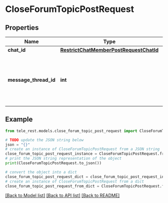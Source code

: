 # CloseForumTopicPostRequest


## Properties

Name | Type | Description | Notes
------------ | ------------- | ------------- | -------------
**chat_id** | [**RestrictChatMemberPostRequestChatId**](RestrictChatMemberPostRequestChatId.md) |  | 
**message_thread_id** | **int** | Unique identifier for the target message thread of the forum topic | 

## Example

```python
from tele_rest.models.close_forum_topic_post_request import CloseForumTopicPostRequest

# TODO update the JSON string below
json = "{}"
# create an instance of CloseForumTopicPostRequest from a JSON string
close_forum_topic_post_request_instance = CloseForumTopicPostRequest.from_json(json)
# print the JSON string representation of the object
print(CloseForumTopicPostRequest.to_json())

# convert the object into a dict
close_forum_topic_post_request_dict = close_forum_topic_post_request_instance.to_dict()
# create an instance of CloseForumTopicPostRequest from a dict
close_forum_topic_post_request_from_dict = CloseForumTopicPostRequest.from_dict(close_forum_topic_post_request_dict)
```
[[Back to Model list]](../README.md#documentation-for-models) [[Back to API list]](../README.md#documentation-for-api-endpoints) [[Back to README]](../README.md)


